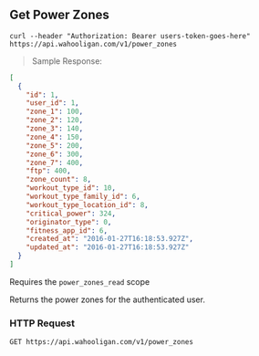 ## Get Power Zones

```shell
curl --header "Authorization: Bearer users-token-goes-here" https://api.wahooligan.com/v1/power_zones
```

> Sample Response:

```json
[
  {
    "id": 1,
    "user_id": 1,
    "zone_1": 100,
    "zone_2": 120,
    "zone_3": 140,
    "zone_4": 150,
    "zone_5": 200,
    "zone_6": 300,
    "zone_7": 400,
    "ftp": 400,
    "zone_count": 8,
    "workout_type_id": 10,
    "workout_type_family_id": 6,
    "workout_type_location_id": 8,
    "critical_power": 324,
    "originator_type": 0,
    "fitness_app_id": 6,
    "created_at": "2016-01-27T16:18:53.927Z",
    "updated_at": "2016-01-27T16:18:53.927Z"
  }
]
```

Requires the `power_zones_read` scope

Returns the power zones for the authenticated user.

### HTTP Request

`GET https://api.wahooligan.com/v1/power_zones`
